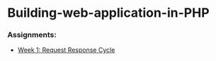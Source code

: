 # Building-web-application-in-PHP

### Assignments:

*  [Week 1: Request Response Cycle](https://github.com/Rani-dha/Building-web-application-in-PHP/blob/d9e9fcf52edfef2fad3de65abf02c9507f001451/Week%201%20Request%20Response%20cycle/Request%20Response%20Cycle.txt)
